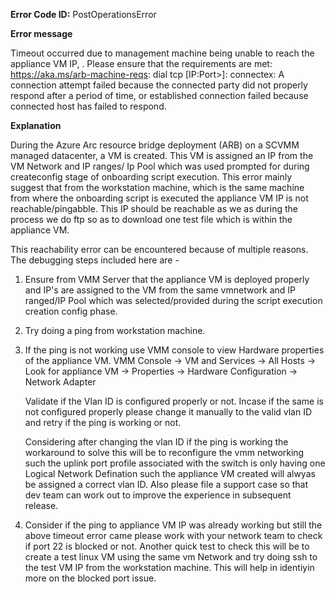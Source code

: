 **Error Code ID:** PostOperationsError

**Error message**
  
 Timeout occurred due to management machine being unable to reach the appliance VM IP, <IP>. Please ensure that the requirements are met: https://aka.ms/arb-machine-reqs: dial tcp [IP:Port>]: connectex: A connection attempt failed because the connected party did not properly respond after a period of time, or established connection failed because connected host has failed to respond.

**Explanation**

During the Azure Arc resource bridge deployment (ARB) on a SCVMM managed datacenter, a VM is created. This VM is assigned an IP from the VM Network and IP ranges/ Ip Pool which was used prompted for during createconfig stage of onboarding script execution. This error mainly suggest that from the workstation machine, which is the same machine from where the onboarding script is executed the appliance VM IP is not reachable/pingabble.
This IP should be reachable as we as during the process we do ftp so as to download one test file which is within the appliance VM.

This reachability error can be encountered because of multiple reasons. The debugging steps included here are -

1) Ensure from VMM Server that the appliance VM is deployed properly and IP's are assigned to the VM from the same vmnetwork and IP ranged/IP Pool which was selected/provided during the script execution creation config phase.
2) Try  doing a ping <appliance VM Ip> from workstation machine.
3) If the ping is not working use VMM console to view Hardware properties of the appliance VM.
   VMM Console -> VM and Services -> All Hosts -> Look for appliance VM -> Properties -> Hardware Configuration -> Network Adapter
   
   Validate if the Vlan ID is configured properly or not.
   Incase if the same is not configured properly please change it manually to the valid vlan ID and retry if the ping is working or not.

   Considering after changing the vlan ID if the ping is working the workaround to solve this will be to reconfigure the vmm networking such the uplink port profile associated with the switch is only having one Logical Network Defination such the appliance VM created will alwyas be assigned a correct vlan ID. Also please file a support case so that dev team can work out to improve the experience in subsequent release.

4) Consider if the ping to appliance VM IP was already working but still the above timeout error came please work with your network team to check if port 22 is blocked or not.
   Another quick test to check this will be to create a test linux VM using the same vm Network and try doing ssh to the test VM IP from the workstation machine. This will help in identiyin more on the blocked port issue.